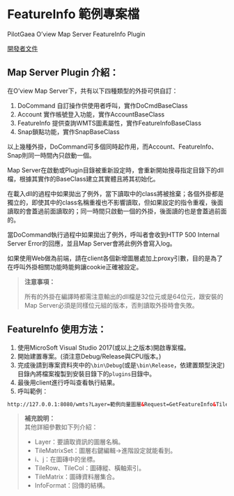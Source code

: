 # FeatureInfo 範例專案檔
PilotGaea O’view Map Server FeatureInfo Plugin

[開發者文件](https://nlscsample.pilotgaea.com.tw/demo/ProgrammingGuide/src/04.ServerSidePlugin/04.2_PluginSample.html#featureinfo)

## Map Server Plugin 介紹：

在O’view Map Server下，共有以下四種類型的外掛可供自訂：

1. DoCommand 自訂操作供使用者呼叫，實作DoCmdBaseClass
2. Account 實作帳號登入功能，實作AccountBaseClass
3. FeatureInfo 提供查詢WMTS圖素屬性，實作FeatureInfoBaseClass
4. Snap鎖點功能，實作SnapBaseClass

以上幾種外掛，DoCommand可多個同時起作用，而Account、FeatureInfo、Snap則同一時間內只啟動一個。

Map Server在啟動或Plugin目錄被重新設定時，會重新開始搜尋指定目錄下的dll檔，根據其實作的BaseClass建立其實體且將其初始化。

在載入dll的過程中如果拋出了例外，當下讀取中的class將被捨棄；各個外掛都是獨立的，即使其中的class名稱重複也不影響讀取，但如果設定的指令重複，後面讀取的會蓋過前面讀取的；同一時間只啟動一個的外掛，後面讀的也是會蓋過前面的。

當DoCommand執行過程中如果拋出了例外，呼叫者會收到HTTP 500 Internal Server Error的回應，並且Map Server會將此例外會寫入log。

如果使用Web做為前端，請在client各個新增圖層處加上proxy引數，目的是為了在呼叫外掛相關功能時能夠讓cookie正確被設定。

>**注意事項：**
>
> 所有的外掛在編譯時都需注意輸出的dll檔是32位元或是64位元，跟安裝的Map Server必須是同樣位元組的版本，否則讀取外掛時會失敗。

## FeatureInfo 使用方法：

1. 使用MicroSoft Visual Studio 2017(或以上之版本)開啟專案檔。
2. 開始建置專案。(須注意Debug/Release與CPU版本。)
3. 完成後請到專案資料夾中的`\bin\Debug`(或是`\bin\Release`，依建置類型決定)目錄內將檔案複製到安裝目錄下的`plugins`目錄中。
4. 最後用client進行呼叫查看執行結果。
5. 呼叫範例：

```html
http://127.0.0.1:8080/wmts?Layer=範例向量圖層&Request=GetFeatureInfo&TileMatrixSet=EPSG:3857&i=127&j=127&TileRow=877&TileCol=1713&TileMatrix=11&InfoFormat=application/json
```

> **補充說明：**<br/>
> 其他詳細參數如下列介紹：
>
> + Layer：要讀取資訊的圖層名稱。
> + TileMatrixSet：圖層右鍵編輯→進階設定就能看到。
> + i、j：在圖磚中的坐標。
> + TileRow、TileCol：圖磚縱、橫軸索引。
> + TileMatrix：圖磚資料層集合。
> + InfoFormat：回傳的結構。

